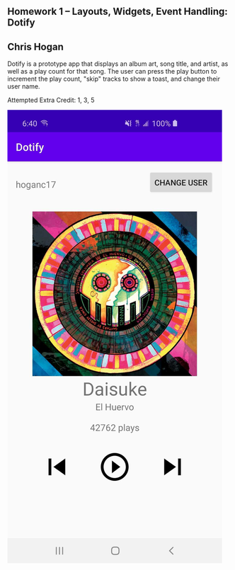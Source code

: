 ## Homework 1 – Layouts, Widgets, Event Handling: Dotify
## Chris Hogan

Dotify is a prototype app that displays an album art, song title, and artist, as well as a play count for that song. The user can press the play button to increment the play count, "skip" tracks to show a toast, and change their user name.

Attempted Extra Credit: 1, 3, 5

![Dotify](DotifyScreen.jpg)
